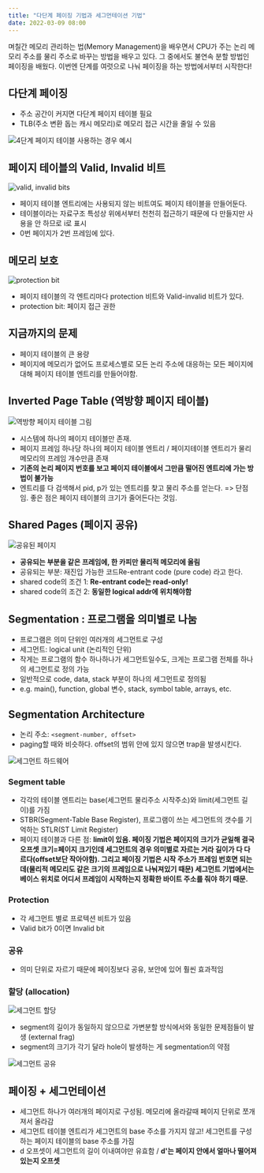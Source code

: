 ```yaml
---
title: "다단계 페이징 기법과 세그먼테이션 기법"
date: 2022-03-09 08:00
---
```


며칠간 메모리 관리하는 법(Memory Management)을 배우면서 CPU가 주는 논리 메모리 주소를 물리 주소로 바꾸는 방법을 배우고 있다. 그 중에서도 불연속 분할 방법인 페이징을 배웠다. 이번엔 단계를 여럿으로 나눠 페이징을 하는 방법에서부터 시작한다!

## 다단계 페이징

- 주소 공간이 커지면 다단계 페이지 테이블 필요
- TLB(주소 변환 돕는 캐시 메모리)로 메모리 접근 시간을 줄일 수 있음

![4단계 페이지 테이블 사용하는 경우 예시](./assets/mm1.png)

## 페이지 테이블의 Valid, Invalid 비트

![valid, invalid bits](./assets/mm2.png)

- 페이지 테이블 엔트리에는 사용되지 않는 비트여도 페이지 테이블을 만들어둔다.
- 테이블이라는 자료구조 특성상 위에서부터 천천히 접근하기 때문에 다 만들지만 사용을 안 하므로 i로 표시
- 0번 페이지가 2번 프레임에 있다.

## 메모리 보호

![protection bit](./assets/mm3.png)

- 페이지 테이블의 각 엔트리마다 protection 비트와 Valid-invalid 비트가 있다.
- protection bit: 페이지 접근 권한 

## 지금까지의 문제

- 페이지 테이블의 큰 용량
- 페이지에 메모리가 없어도 프로세스별로 모든 논리 주소에 대응하는 모든 페이지에 대해 페이지 테이블 엔트리를 만들어야함.

## Inverted Page Table (역방향 페이지 테이블)

![역방향 페이지 테이블 그림](./assets/mm4.png)

- 시스템에 하나의 페이지 테이블만 존재.
- 페이지 프레임 하나당 하나의 페이지 테이블 엔트리 / 페이지테이블 엔트리가 물리메모리의 프레임 개수만큼 존재
- **기존의 논리 페이지 번호를 보고 페이지 테이블에서 그만큼 떨어진 엔트리에 가는 방법이 불가능**
- 엔트리를 다 검색해서 pid, p가 있는 엔트리를 찾고 물리 주소를 얻는다. => 단점임. 좋은 점은 페이지 테이블의 크기가 줄어든다는 것임.

## Shared Pages (페이지 공유)

![공유된 페이지](./assets/mm5.png)

- **공유되는 부분을 같은 프레임에, 한 카피만 물리적 메모리에 올림**
- 공유되는 부분: 재진입 가능한 코드Re-entrant code (pure code) 라고 한다. 
- shared code의 조건 1: **Re-entrant code는 read-only!**
- shared code의 조건 2: **동일한 logical addr에 위치해야함**

## Segmentation : 프로그램을 의미별로 나눔

- 프로그램은 의미 단위인 여러개의 세그먼트로 구성 
- 세그먼트: logical unit (논리적인 단위)
- 작게는 프로그램의 함수 하나하나가 세그먼트일수도, 크게는 프로그램 전체를 하나의 세그먼트로 정의 가능
- 일반적으로 code, data, stack 부분이 하나의 세그먼트로 정의됨
- e.g. main(), function, global 변수, stack, symbol table, arrays, etc.

## Segmentation Architecture

- 논리 주소: ```<segment-number, offset>```
- paging할 때와 비슷하다. offset의 범위 안에 있지 않으면 trap을 발생시킨다.

![세그먼트 하드웨어](./assets/mm6.png)

### Segment table

- 각각의 테이블 엔트리는 base(세그먼트 물리주소 시작주소)와 limit(세그먼트 길이)를 가짐
- STBR(Segment-Table Base Register), 프로그램이 쓰는 세그먼트의 갯수를 기억하는 STLR(ST Limit Register)
- 페이지 테이블과 다른 점: **limit이 있음. 페이징 기법은 페이지의 크기가 균일해 결국 오프셋 크기=페이지 크기인데 세그먼트의 경우 의미별로 자르는 거라 길이가 다 다르다(offset보단 작아야함). 그리고 페이징 기법은 시작 주소가 프레임 번호면 되는데(물리적 메모리도 같은 크기의 프레임으로 나눠져있기 때문) 세그먼트 기법에서는 베이스 위치로 어디서 프레임이 시작하는지 정확한 바이트 주소를 줘야 하기 때문.**

### Protection

- 각 세그먼트 별로 프로텍션 비트가 있음
- Valid bit가 0이면 Invalid bit

### 공유

- 의미 단위로 자르기 때문에 페이징보다 공유, 보안에 있어 훨씬 효과적임

### 할당 (allocation)

![세그먼트 할당](./assets/mm7.png)

- segment의 길이가 동일하지 않으므로 가변분할 방식에서와 동일한 문제점들이 발생 (external frag)
- segment의 크기가 각기 달라 hole이 발생하는 게 segmentation의 약점

![세그먼트 공유](./assets/mm8.png)

## 페이징 + 세그먼테이션

- 세그먼트 하나가 여러개의 페이지로 구성됨. 메모리에 올라갈때 페이지 단위로 쪼개져서 올라감
- 세그먼트 테이블 엔트리가 세그먼트의 base 주소를 가지지 않고! 세그먼트를 구성하는 페이지 테이블의 base 주소를 가짐
- d 오프셋이 세그먼트의 길이 이내여야만 유효함 / **d'는 페이지 안에서 얼마나 떨어져있는지 오프셋**
